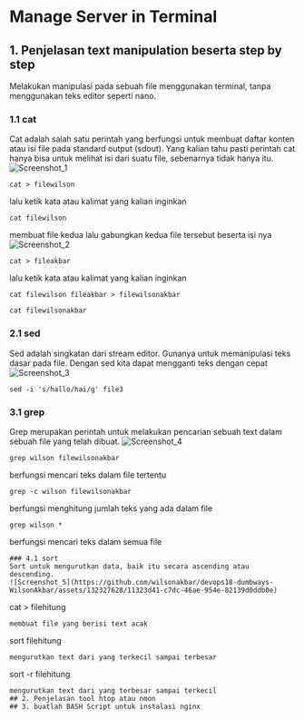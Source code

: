 # Manage Server in Terminal
## 1. Penjelasan text manipulation beserta step by step
Melakukan manipulasi pada sebuah file menggunakan terminal, tanpa menggunakan teks editor seperti nano.
### 1.1 cat
Cat adalah salah satu perintah yang berfungsi untuk membuat daftar konten atau isi file pada standard output (sdout). Yang kalian tahu pasti perintah cat hanya bisa untuk melihat isi dari suatu file, sebenarnya tidak hanya itu.
![Screenshot_1](https://github.com/wilsonakbar/devops18-dumbways-WilsonAkbar/assets/132327628/eccdfa22-2155-44e9-abc3-ff3fdbbf795a)
```
cat > filewilson
```
lalu ketik kata atau kalimat yang kalian inginkan
```
cat filewilson
```
membuat file kedua lalu gabungkan kedua file tersebut beserta isi nya
![Screenshot_2](https://github.com/wilsonakbar/devops18-dumbways-WilsonAkbar/assets/132327628/223e2e45-282f-4045-8a76-bae9999586b9)
```
cat > fileakbar
```
lalu ketik kata atau kalimat yang kalian inginkan
```
cat filewilson fileakbar > filewilsonakbar
```
```
cat filewilsonakbar
```
### 2.1 sed
Sed adalah singkatan dari stream editor. Gunanya untuk memanipulasi teks dasar pada file. Dengan sed kita dapat mengganti teks dengan cepat
![Screenshot_3](https://github.com/wilsonakbar/devops18-dumbways-WilsonAkbar/assets/132327628/b613774f-41da-4b57-a94d-c6d175086b8b)
```
sed -i 's/hallo/hai/g' file3
```
### 3.1 grep
Grep merupakan perintah untuk melakukan pencarian sebuah text dalam sebuah file yang telah dibuat.
![Screenshot_4](https://github.com/wilsonakbar/devops18-dumbways-WilsonAkbar/assets/132327628/a0c1fe90-836c-4539-9e66-f9f79291d6a0)

```
grep wilson filewilsonakbar
```
berfungsi mencari teks dalam file tertentu
```
grep -c wilson filewilsonakbar
```
berfungsi menghitung jumlah teks yang ada dalam file
```
grep wilson *
```
berfungsi mencari teks dalam semua file
```
### 4.1 sort
Sort untuk mengurutkan data, baik itu secara ascending atau descending.
![Screenshot_5](https://github.com/wilsonakbar/devops18-dumbways-WilsonAkbar/assets/132327628/11323d41-c7dc-46ae-954e-82139d0ddb0e)
```
cat > filehitung
```
membuat file yang berisi text acak
```
sort filehitung
```
mengurutkan text dari yang terkecil sampai terbesar
```
sort -r filehitung
```
mengurutkan text dari yang terbesar sampai terkecil
## 2. Penjelasan tool htop atau nmon
## 3. buatlah BASH Script untuk instalasi nginx


